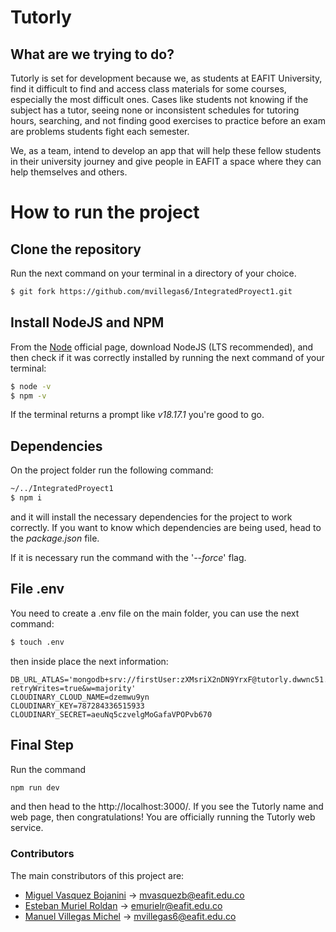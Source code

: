 # Tutorly

## What are we trying to do?
Tutorly is set for development because we, as students at EAFIT University, find it difficult to find and access class materials for some courses, especially the most difficult ones. Cases like students not knowing if the subject has a tutor, seeing none or inconsistent schedules for tutoring hours, searching, and not finding good exercises to practice before an exam are problems students fight each semester.

We, as a team, intend to develop an app that will help these fellow students in their university journey and give people in EAFIT a space where they can help themselves and others.

# How to run the project
## Clone the repository
Run the next command on your terminal in a directory of your choice.
```bash
$ git fork https://github.com/mvillegas6/IntegratedProyect1.git
```

## Install NodeJS and NPM
From the [Node](https://nodejs.org/en) official page, download NodeJS (LTS recommended), and then check if it was correctly installed by running the next command of your terminal:
```bash
$ node -v
$ npm -v
```
If the terminal returns a prompt like *v18.17.1* you're good to go.

## Dependencies
On the project folder run the following command:
```bash
~/../IntegratedProyect1
$ npm i
```
and it will install the necessary dependencies for the project to work correctly. If you want to know which dependencies are  being used, head to the *package.json* file.

If it is necessary run the command with the '*--force*' flag.

## File .env
You need to create a .env file on the main folder, you can use the next command:
```bash
$ touch .env
```
then inside place the next information:
```
DB_URL_ATLAS='mongodb+srv://firstUser:zXMsriX2nDN9YrxF@tutorly.dwwnc51.mongodb.net/?retryWrites=true&w=majority'
CLOUDINARY_CLOUD_NAME=dzemwu9yn
CLOUDINARY_KEY=787284336515933
CLOUDINARY_SECRET=aeuNq5czvelgMoGafaVPOPvb670
```
## Final Step
Run the command
```bash
npm run dev
```
and then head to the http://localhost:3000/. If you see the Tutorly name and web page, then congratulations! You are officially running the Tutorly web service.

### Contributors
The main constributors of this project are:  
- [Miguel Vasquez Bojanini](https://github.com/mvasquezb99) -> [mvasquezb@eafit.edu.co](mailto:mvasquezb@eafit.edu.co) 
- [Esteban Muriel Roldan](https://github.com/Estebanmr30) -> [emurielr@eafit.edu.co](mailto:emurielr@eafit.edu.co)  
- [Manuel Villegas Michel](https://github.com/mvillegas6) -> [mvillegas6@eafit.edu.co](mailto:mvillegas6@eafit.edu.co)  
